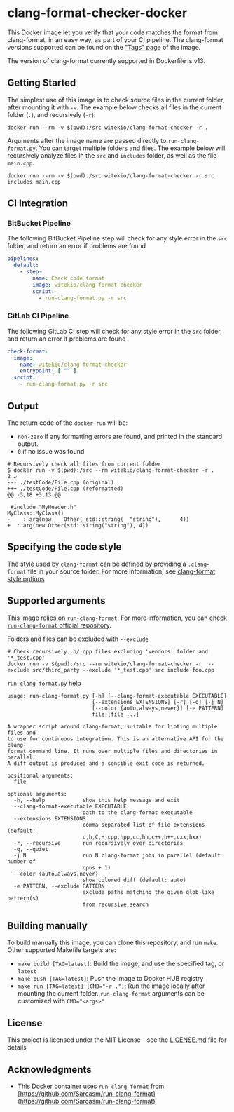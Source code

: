# clang-format-checker-docker

This Docker image let you verify that your code matches the format from clang-format, in an easy way, as part of your CI pipeline. The clang-format versions supported can be found on the ["Tags" page](https://hub.docker.com/repository/docker/witekio/clang-format-checker/tags?page=1) of the image.

The version of clang-format currently supported in Dockerfile is v13.

## Getting Started

The simplest use of this image is to check source files in the current folder, after mounting it with `-v`. The example below checks all files in the current folder (`.`), and recursively (`-r`):

`docker run --rm -v $(pwd):/src witekio/clang-format-checker -r .`

Arguments after the image name are passed directly to `run-clang-format.py`. You can target multiple folders and files. The example below will recursively analyze files in the `src` and `includes` folder, as well as the file `main.cpp`.

`docker run --rm -v $(pwd):/src witekio/clang-format-checker -r src includes main.cpp`

## CI Integration

### BitBucket Pipeline

The following BitBucket Pipeline step will check for any style error in the `src` folder, and return an error if problems are found

```bitbucket-pipelines.yml
pipelines:
  default:
    - step:
        name: Check code format
        image: witekio/clang-format-checker
        script:
          - run-clang-format.py -r src
```

### GitLab CI Pipeline

The following GitLab CI step will check for any style error in the `src` folder, and return an error if problems are found

```.gitlab-ci.yml
check-format:
  image: 
    name: witekio/clang-format-checker
    entrypoint: [ "" ]
  script:
    - run-clang-format.py -r src
```

## Output

The return code of the `docker run` will be:
* `non-zero` if any formatting errors are found, and printed in the standard output.
* `0` if no issue was found

```
# Recursively check all files from current folder
$ docker run -v $(pwd):/src --rm witekio/clang-format-checker -r .                                 2 ↵
--- ./testCode/File.cpp	(original)
+++ ./testCode/File.cpp	(reformatted)
@@ -3,18 +3,13 @@
 
 #include "MyHeader.h"
MyClass::MyClass()
-    : arg(new    Other( std::string(  "string"),      4))
+  : arg(new Other(std::string("string"), 4))
```

## Specifying the code style

The style used by `clang-format` can be defined by providing a `.clang-format` file in your source folder. For more information, see [clang-format style options](https://clang.llvm.org/docs/ClangFormatStyleOptions.html)

## Supported arguments

This image relies on `run-clang-format`. For more information, you can check [`run-clang-format` official repository](https://github.com/Sarcasm/run-clang-format).

Folders and files can be excluded with `--exclude`
```
# Check recursively .h/.cpp files excluding 'vendors' folder and '*_test.cpp'
docker run -v $(pwd):/src --rm witekio/clang-format-checker -r  --exclude src/third_party --exclude '*_test.cpp' src include foo.cpp
```

`run-clang-format.py` help
```
usage: run-clang-format.py [-h] [--clang-format-executable EXECUTABLE]
                           [--extensions EXTENSIONS] [-r] [-q] [-j N]
                           [--color {auto,always,never}] [-e PATTERN]
                           file [file ...]

A wrapper script around clang-format, suitable for linting multiple files and
to use for continuous integration. This is an alternative API for the clang-
format command line. It runs over multiple files and directories in parallel.
A diff output is produced and a sensible exit code is returned.

positional arguments:
  file

optional arguments:
  -h, --help            show this help message and exit
  --clang-format-executable EXECUTABLE
                        path to the clang-format executable
  --extensions EXTENSIONS
                        comma separated list of file extensions (default:
                        c,h,C,H,cpp,hpp,cc,hh,c++,h++,cxx,hxx)
  -r, --recursive       run recursively over directories
  -q, --quiet
  -j N                  run N clang-format jobs in parallel (default number of
                        cpus + 1)
  --color {auto,always,never}
                        show colored diff (default: auto)
  -e PATTERN, --exclude PATTERN
                        exclude paths matching the given glob-like pattern(s)
                        from recursive search
```

## Building manually

To build manually this image, you can clone this repository, and run `make`. Other supported Makefile targets are:
- `make build [TAG=latest]`: Build the image, and use the specified tag, or `latest`
- `make push [TAG=latest]`: Push the image to Docker HUB registry
- `make run [TAG=latest] [CMD="-r ."]`: Run the image locally after mounting the current folder. `run-clang-format` arguments can be customized with `CMD="<args>"`

## License

This project is licensed under the MIT License - see the [LICENSE.md](LICENSE.md) file for details

## Acknowledgments

* This Docker container uses `run-clang-format` from [https://github.com/Sarcasm/run-clang-format](https://github.com/Sarcasm/run-clang-format)
